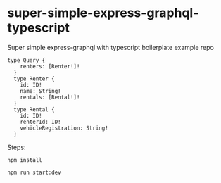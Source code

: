 # super-simple-express-graphql-typescript
Super simple express-graphql with typescript boilerplate example repo


```
type Query {
    renters: [Renter!]!    
  }
  type Renter {
    id: ID!
    name: String!
    rentals: [Rental!]!    
  }
  type Rental {
    id: ID!
    renterId: ID!
    vehicleRegistration: String!
  }
  ```
  
  Steps:
  
  `npm install`
  
  `npm run start:dev` 
